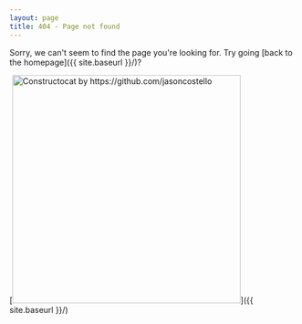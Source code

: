 ```yaml
---
layout: page
title: 404 - Page not found
---
```


Sorry, we can't seem to find the page you're looking for. Try going [back to the homepage]({{ site.baseurl }}/)?

[<img src="{{ site.baseurl }}/images/404.jpg" alt="Constructocat by https://github.com/jasoncostello" style="width: 400px;"/>]({{ site.baseurl }}/)